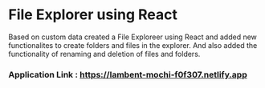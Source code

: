 # File Explorer using React

Based on custom data created a File Exploreer using React and added new functionalites to create folders and files in the explorer. And also added the functionality of renaming and deletion of files and folders.

### Application Link : https://lambent-mochi-f0f307.netlify.app
